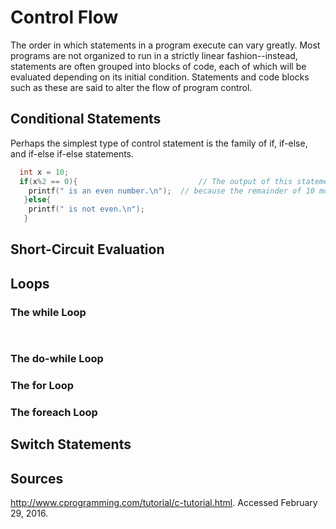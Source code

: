 # Control Flow

The order in which statements in a program execute can vary greatly. Most programs are not organized to run in a strictly linear fashion--instead, statements are often grouped into blocks of code, each of which will be evaluated depending on its initial condition. Statements and code blocks such as these are said to alter the flow of program control. 

## Conditional Statements

Perhaps the simplest type of control statement is the family of if, if-else, and if-else if-else statements. 

```c
  int x = 10;
  if(x%2 == 0){                           // The output of this statement will be: "10 is an even number."
	printf(" is an even number.\n");  // because the remainder of 10 modulo 2 is 0, thus the condition is true
   }else{
	printf(" is not even.\n");
   }
```


## Short-Circuit Evaluation

## Loops

### The while Loop

```c
  
```

### The do-while Loop

### The for Loop

### The foreach Loop

## Switch Statements

## Sources

http://www.cprogramming.com/tutorial/c-tutorial.html. Accessed February 29, 2016.
